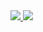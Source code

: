 <a href="https://portal.azure.com/#create/Microsoft.Template/uri/https%3A%2F%2Fraw.githubusercontent.com%2Fealsur%2Fserverlessnotifications%2Fazuredeploy.json" target="_blank">
    <img src="http://azuredeploy.net/deploybutton.png"/>
</a>
<a href="http://armviz.io/#/?load=https%3A%2F%2Fraw.githubusercontent.com%2Fealsur%2Fserverlessnotifications%2Fmaster%2Fazuredeploy.json" target="_blank">
    <img src="http://armviz.io/visualizebutton.png"/>
</a>
